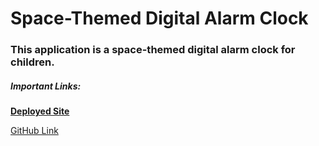 # Space-Themed Digital Alarm Clock

### This application is a space-themed digital alarm clock for children. 


##### Important Links:
[**Deployed Site**](https://heuristic-sinoussi-41401e.netlify.com)

[GitHub Link](https://github.com/brittmagee/alarmclock)
